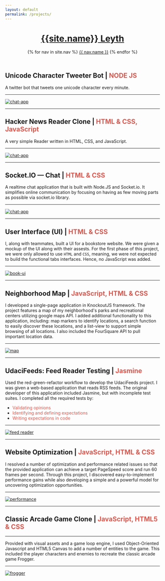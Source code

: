 ```yaml
---
layout: default
permalink: /projects/
---
```

<header class="masthead">        
  <h1 class="masthead-title">
    <a href="{{ site.baseurl }}/"><span> {{site.name}}</span> Leyth</a>
  </h1>
  <nav class="masthead-nav">
    {% for nav in site.nav %}
    <a href="{{ nav.href }}">{{ nav.name }}</a>
    {% endfor %}
  </nav>
</header>

Unicode Character Tweeter Bot | <span style="color:  #D85950">NODE JS</span>
----------------------------------------

A twitter bot that tweets one unicode character every minute.

* * *


[![chat-app](../img/site.png)](https://t.co/sZ1Jn6byE8)

* * *

Hacker News Reader Clone | <span style="color:  #D85950">HTML & CSS, JavaScript</span>
----------------------------------------
A very simple Reader written in HTML, CSS, and JavaScript.

* * *


[![chat-app](../img/hn.png)](https://wehelie.github.io/hn/)

* * *


Socket.IO — Chat | <span style="color:  #D85950">HTML & CSS</span>
----------------------------------------
A realtime chat application that is built with Node.JS and Socket.io. It simplifies online communication by focusing on having as few moving parts as possible via socket.io library.

* * *


[![chat-app](../img/chat.png)](https://uwjavascript200.herokuapp.com/)

* * *


User Interface (UI) | <span style="color:  #D85950">HTML & CSS</span>
----------------------------------------
I, along with teammates, built a UI for a bookstore website. We were given a mockup of the UI along with their assests. For the first phase of this project, we were only allowed to use `HTML` and `CSS`, meaning, we were not expected to build the functional tabs interfaces. Hence, no JavaScript was added.

* * *


[![book-ui](../img/mockup.png)](https://wehelie.github.io/book-ui/)

* * *



Neighborhood Map | <span style="color:  #D85950">JavaScript, HTML & CSS</span>
----------------------------------------
I developed a single-page application in KnockoutJS framework. The project features a map of my neighborhood's parks and recreational centers utilizing google maps API. I added additional functionality to this application, including: map markers to identify locations, a search function to easily discover these locations, and a list-view to support simple browsing of all locations. I also included the FourSquare API to pull important location data.

* * *


[![map](../img/hood.png)](http://wehelie.github.io/neighborhood-map-project/)

* * *

UdaciFeeds: Feed Reader Testing | <span style="color:  #D85950">Jasmine</span>
----------------------------------------

Used the red-green-refactor workflow to develop the UdaciFeeds project. I was given a web-based application that reads RSS feeds. The original developer of this application included Jasmine, but with incomplete test suites. I completed all the required tests by:

- <span style="color: #D85950">Validating opinions</span>
- <span style="color: #D85950">Identifying and defining expectations</span>
- <span style="color: #D85950">Writing expectations in code</span>

* * *

[![feed reader](../img/udacifeed.png)](http://wehelie.github.io/feed-reader/)

* * *

Website Optimization | <span style="color:  #D85950">JavaScript, HTML & CSS</span>
----------------------------------------
I resolved a number of optimization and performance related issues so that the provided application can achieve a target PageSpeed score and run 60 frames per second. Through this project, I discovered easy-to-implement performance gains while also developing a simple and a powerful model for uncovering optimization opportunities.

* * *

[![performance](../img/perf.png)](http://wehelie.github.io/projectfour/)

* * *

Classic Arcade Game Clone  | <span style="color:  #D85950">JavaScript, HTML5 & CSS</span>
----------------------------------------

* * *

Provided with visual assets and a game loop engine, I used Object-Oriented Javascript and HTML5 Canvas to add a number of entities to the game. This included the player characters and enemies to recreate the classic arcade game Frogger.

* * *

[![frogger](../img/frogger.png)](http://wehelie.github.io/project3/)
